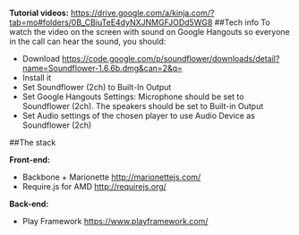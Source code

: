 **Tutorial videos:** 
https://drive.google.com/a/kinja.com/?tab=mo#folders/0B_CBiuTeE4dyNXJNMGFJODd5WG8
##Tech info
To watch the video on the screen with sound on Google Hangouts so everyone in the call can hear the sound, you should:
- Download https://code.google.com/p/soundflower/downloads/detail?name=Soundflower-1.6.6b.dmg&can=2&q=
- Install it
- Set Soundflower (2ch) to Built-In Output
- Set Google Hangouts Settings: Microphone should be set to Soundflower (2ch). The speakers should be set to Built-in Output
- Set Audio settings of the chosen player to use Audio Device as Soundflower (2ch)

##The stack

**Front-end:**
- Backbone + Marionette http://marionettejs.com/
- Require.js for AMD http://requirejs.org/

**Back-end:**
- Play Framework https://www.playframework.com/


